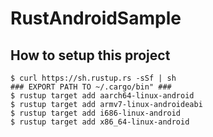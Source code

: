 # RustAndroidSample
## How to setup this project
```
$ curl https://sh.rustup.rs -sSf | sh
### EXPORT PATH TO ~/.cargo/bin" ###
$ rustup target add aarch64-linux-android
$ rustup target add armv7-linux-androideabi
$ rustup target add i686-linux-android
$ rustup target add x86_64-linux-android
```
